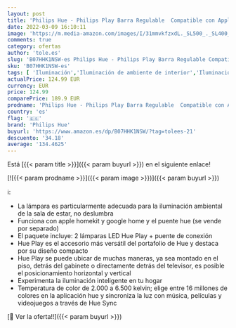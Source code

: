 ```yaml
---
layout: post
title: 'Philips Hue - Philips Play Barra Regulable  Compatible con Apple HomeKit y Google Home  luz Blanca y de Colores  Blanco + Hue - Puente de conexión controlable vía WiFi'
date: 2022-03-09 16:10:11
image: 'https://m.media-amazon.com/images/I/31mmvkfzxdL._SL500_._SL400_.jpg'
comments: true
category: ofertas
author: 'tole.es'
slug: 'B07HHK1NSW-es Philips Hue - Philips Play Barra Regulable Compatible con...'
sku: 'B07HHK1NSW-es'
tags: [ 'Iluminación','Iluminación de ambiente de interior','Iluminación de interior','Iluminación decorativa y para usos específicos de interior','google','home','hue','philips','philips hue', ]
actualPrice: 124.99 EUR
currency: EUR
price: 124.99
comparePrice: 189.9 EUR
prodname: 'Philips Hue - Philips Play Barra Regulable  Compatible con Apple HomeKit y Google Home  luz Blanca y de Colores  Blanco + Hue - Puente de conexión controlable vía WiFi'
country: 'es'
flag: '🇪🇸'
brand: 'Philips Hue'
buyurl: 'https://www.amazon.es/dp/B07HHK1NSW/?tag=tolees-21'
descuento: '34.18'
average: '134.4625'
---
```


Está [{{< param title >}}]({{< param buyurl >}}) en el siguiente enlace!

[![{{< param prodname >}}]({{< param image >}})]({{< param buyurl >}})

ℹ️:

- La lámpara es particularmente adecuada para la iluminación ambiental de la sala de estar, no deslumbra
- Funciona con apple homekit y google home y el puente hue (se vende por separado)
- El paquete incluye: 2 lámparas LED Hue Play + puente de conexión
- Hue Play es el accesorio más versátil del portafolio de Hue y destaca por su diseño compacto
- Hue Play se puede ubicar de muchas maneras, ya sea montado en el piso, detrás del gabinete o directamente detrás del televisor, es posible el posicionamiento horizontal y vertical
- Experimenta la iluminación inteligente en tu hogar
- Temperatura de color de 2.000 a 6.500 kelvin; elige entre 16 millones de colores en la aplicación hue y sincroniza la luz con música, películas y videojuegos a través de Hue Sync

[🛒 Ver la oferta!!]({{< param buyurl >}})
